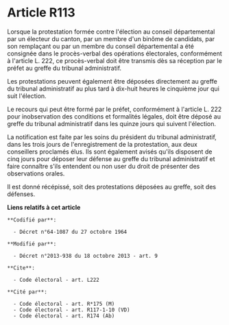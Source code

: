 # Article R113

Lorsque la protestation formée contre l'élection au conseil départemental par un électeur du canton, par un membre d'un
binôme de candidats, par son remplaçant ou par un membre du conseil départemental a été consignée dans le procès-verbal des
opérations électorales, conformément à l'article L. 222, ce procès-verbal doit être transmis dès sa réception par le préfet
au greffe du tribunal administratif. 

Les protestations peuvent également être déposées directement au greffe du tribunal administratif au plus tard à dix-huit
heures le cinquième jour qui suit l'élection. 

Le recours qui peut être formé par le préfet, conformément à l'article L. 222 pour inobservation des conditions et formalités
légales, doit être déposé au greffe du tribunal administratif dans les quinze jours qui suivent l'élection. 

La notification est faite par les soins du président du tribunal administratif, dans les trois jours de l'enregistrement de
la protestation, aux deux conseillers proclamés élus. Ils sont également avisés qu'ils disposent de cinq jours pour déposer
leur défense au greffe du tribunal administratif et faire connaître s'ils entendent ou non user du droit de présenter des
observations orales. 

Il est donné récépissé, soit des protestations déposées au greffe, soit des défenses.

**Liens relatifs à cet article**

	**Codifié par**:

	  - Décret n°64-1087 du 27 octobre 1964

	**Modifié par**:

	  - Décret n°2013-938 du 18 octobre 2013 - art. 9

	**Cite**:

	  - Code électoral - art. L222

	**Cité par**:

	  - Code électoral - art. R*175 (M)
	  - Code électoral - art. R117-1-10 (VD)
	  - Code électoral - art. R174 (Ab)
